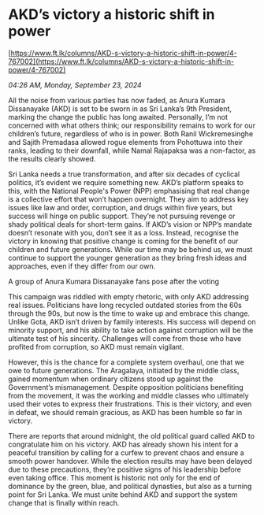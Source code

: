 # AKD’s victory a historic shift in power

[https://www.ft.lk/columns/AKD-s-victory-a-historic-shift-in-power/4-767002](https://www.ft.lk/columns/AKD-s-victory-a-historic-shift-in-power/4-767002)

*04:26 AM, Monday, September 23, 2024*

All the noise from various parties has now faded, as Anura Kumara Dissanayake (AKD) is set to be sworn in as Sri Lanka’s 9th President, marking the change the public has long awaited. Personally, I’m not concerned with what others think; our responsibility remains to work for our children’s future, regardless of who is in power. Both Ranil Wickremesinghe and Sajith Premadasa allowed rogue elements from Pohottuwa into their ranks, leading to their downfall, while Namal Rajapaksa was a non-factor, as the results clearly showed.

Sri Lanka needs a true transformation, and after six decades of cyclical politics, it’s evident we require something new. AKD’s platform speaks to this, with the National People's Power (NPP) emphasising that real change is a collective effort that won’t happen overnight. They aim to address key issues like law and order, corruption, and drugs within five years, but success will hinge on public support. They’re not pursuing revenge or shady political deals for short-term gains. If AKD’s vision or NPP’s mandate doesn’t resonate with you, don’t see it as a loss. Instead, recognise the victory in knowing that positive change is coming for the benefit of our children and future generations. While our time may be behind us, we must continue to support the younger generation as they bring fresh ideas and approaches, even if they differ from our own.

A group of Anura Kumara Dissanayake fans pose after the voting

This campaign was riddled with empty rhetoric, with only AKD addressing real issues. Politicians have long recycled outdated stories from the 60s through the 90s, but now is the time to wake up and embrace this change. Unlike Gota, AKD isn’t driven by family interests. His success will depend on minority support, and his ability to take action against corruption will be the ultimate test of his sincerity. Challenges will come from those who have profited from corruption, so AKD must remain vigilant.

However, this is the chance for a complete system overhaul, one that we owe to future generations. The Aragalaya, initiated by the middle class, gained momentum when ordinary citizens stood up against the Government’s mismanagement. Despite opposition politicians benefiting from the movement, it was the working and middle classes who ultimately used their votes to express their frustrations. This is their victory, and even in defeat, we should remain gracious, as AKD has been humble so far in victory.

There are reports that around midnight, the old political guard called AKD to congratulate him on his victory. AKD has already shown his intent for a peaceful transition by calling for a curfew to prevent chaos and ensure a smooth power handover. While the election results may have been delayed due to these precautions, they’re positive signs of his leadership before even taking office. This moment is historic not only for the end of dominance by the green, blue, and political dynasties, but also as a turning point for Sri Lanka. We must unite behind AKD and support the system change that is finally within reach.

